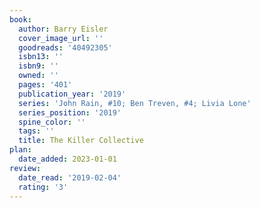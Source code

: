 ```yaml
---
book:
  author: Barry Eisler
  cover_image_url: ''
  goodreads: '40492305'
  isbn13: ''
  isbn9: ''
  owned: ''
  pages: '401'
  publication_year: '2019'
  series: 'John Rain, #10; Ben Treven, #4; Livia Lone'
  series_position: '2019'
  spine_color: ''
  tags: ''
  title: The Killer Collective
plan:
  date_added: 2023-01-01
review:
  date_read: '2019-02-04'
  rating: '3'
---
```

